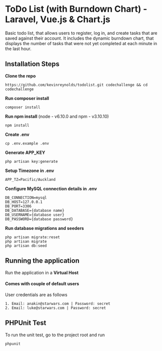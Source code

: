 # ToDo List (with Burndown Chart) - Laravel, Vue.js & Chart.js
Basic todo list, that allows users to register, log in, and create tasks that are saved against their account. It includes the dynamic burndown chart, that displays the number of tasks that were not yet completed at each minute in the last hour.
## Installation Steps
**Clone the repo**
```
https://github.com/kevinreynolds/todolist.git codechallenge && cd codechallenge
```
**Run composer install**
```
composer install
```
**Run npm install**
(node - v6.10.0 and npm - v3.10.10)
```
npm install
```
**Create .env**
```
cp .env.example .env
```
**Generate APP_KEY**
```
php artisan key:generate
```
**Setup Timezone in .env**
```
APP_TZ=Pacific/Auckland
```

**Configure MySQL connection details in .env**
```
DB_CONNECTION=mysql
DB_HOST=127.0.0.1
DB_PORT=3306
DB_DATABASE={database name}
DB_USERNAME={database user}
DB_PASSWORD={database password}
```
**Run database migrations and seeders**
```
php artisan migrate:reset
php artisan migrate
php artisan db:seed
```
## Running the application
Run the application in a **Virtual Host**

#### Comes with couple of default users
User credentials are as follows
```
1. Email: anakin@starwars.com | Password: secret
2. Email: luke@starwars.com | Password: secret
```
## PHPUnit Test
To run the unit test, go to the project root and run
```
phpunit
```
